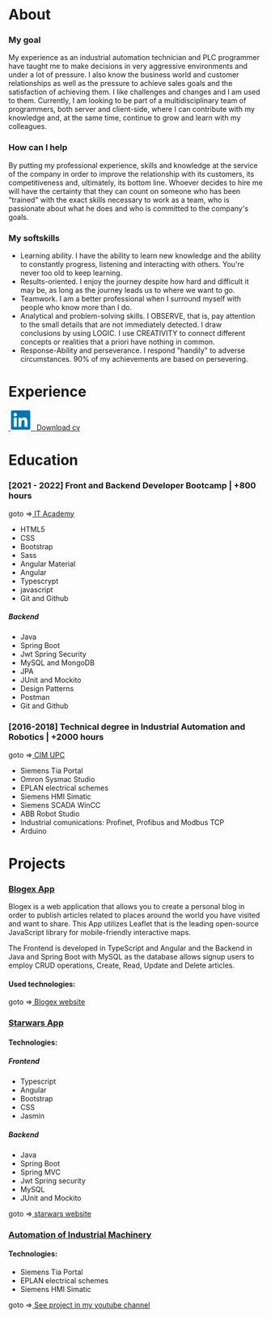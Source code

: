 <!DOCTYPE html>
<html lang="en">
<head>
    <meta charset="UTF-8">
    <meta http-equiv="X-UA-Compatible" content="IE=edge">
    <meta name="viewport" content="width=device-width, initial-scale=1.0">
</head>
<body>
    <div align="center">
        <a href="https://blogex.netlify.app/home"><img src="https://res.cloudinary.com/dwfwp0eyg/image/upload/v1673785148/angular_spring-boot_blogex_vvyhiy.png" alt=""></a>
    </div>
    <h1>About</h1>
    <h3>My goal</h3>
        <p>
            My experience as an industrial automation technician and PLC programmer 
            have taught me to make decisions in very aggressive environments and under a lot of pressure. 
            I also know the business world and customer relationships as well as the pressure to 
            achieve sales goals and the satisfaction of achieving them. I like challenges and 
            changes and I am used to them. Currently, I am looking to be part of a multidisciplinary 
            team of programmers, both server and client-side, where I can contribute with my knowledge and, 
            at the same time, continue to grow and learn with my colleagues.
        </p>
    <h3>How can I help</h3>
        <p>
            By putting my professional experience, skills and knowledge at the service of the company in order to improve the relationship with its customers, its competitiveness and, ultimately, its bottom line. Whoever decides to hire me will have the certainty that they can count on someone who has been "trained" with the exact skills necessary to work as a team, who is passionate about what he does and who is committed to the company's goals.
        </p>
    <h3>My softskills</h3>
       <ul>
        <li>
            Learning ability. I have the ability to learn new knowledge and the ability to constantly progress, listening and interacting with others. You're never too old to keep learning.
        </li>
        <li>
            Results-oriented. I enjoy the journey despite how hard and difficult it may be, as long as the journey leads us to where we want to go.
        </li>
        <li>
            Teamwork. I am a better professional when I surround myself with people who know more than I do.
        </li>
        <li>
            Analytical and problem-solving skills. I OBSERVE, that is, pay attention to the small details that are not immediately detected. I draw conclusions by using LOGIC. I use CREATIVITY to connect different concepts or realities that a priori have nothing in common.
        </li>
        <li>
            Response-Ability and perseverance. I respond "handily" to adverse circumstances. 90% of my achievements are based on persevering.
        </li>
       </ul>
    
  <h1>Experience</h1>
    <div align="left">
        <div>
          <a href="https://linkedin.com/in/davidgmuns">&nbsp;<img src="https://github.com/devicons/devicon/blob/master/icons/linkedin/linkedin-original.svg"       title="linkedin" alt="linkedin-logo" width="40" height="40"</a>&nbsp;
          <a href="https://drive.google.com/file/d/1cAwCxpplzY8AAlQOiPVbinirFeMRhlyZ/view?usp=sharing">&nbsp;Download cv</a>    
         </div>
        </div>
        
  <h1>Education</h1>
    <h3>[2021 - 2022] Front and Backend Developer Bootcamp | +800 hours</h3>
        <p>goto =><a href="https://www.barcelonactiva.cat/es/itacademy">&nbsp;IT Academy</a></p> 
        <ul>
            <li>HTML5</li>
            <li>CSS</li>
            <li>Bootstrap</li>
            <li>Sass</li>
            <li>Angular Material</li>
            <li>Angular</li>
            <li>Typescrypt</li>
            <li>javascript</li>
            <li>Git and Github</li>
       </ul>
        <h5>Backend</h5>
         <ul>
            <li>Java</li>
            <li>Spring Boot</li>
            <li>Jwt Spring Security</li>
            <li>MySQL and MongoDB</li>
            <li>JPA</li>
            <li>JUnit and Mockito</li>
            <li>Design Patterns</li>
            <li>Postman</li>
            <li>Git and Github</li>
         </ul>
    <h3>[2016-2018] Technical degree in Industrial Automation and Robotics | +2000 hours</h3>
       <p>goto =><a href="https://www.cimupc.org/es/">&nbsp;CIM UPC</a></p>
        <ul>
            <li>Siemens Tia Portal</li>
            <li>Omron Sysmac Studio</li>
            <li>EPLAN electrical schemes</li>
            <li>Siemens HMI Simatic</li>
            <li>Siemens SCADA WinCC</li>
            <li>ABB Robot Studio</li>
            <li>Industrial comunications: Profinet, Profibus and Modbus TCP</li>
            <li>Arduino</li>
         </ul>
  <h1>Projects</h1>
   <h3><ins>Blogex App</ins></h3>
        <p>
            Blogex is a web application that allows you to create a personal blog in order to publish articles related to places around the world you have visited and want to share. This App utilizes Leaflet that is the leading open-source JavaScript library for mobile-friendly interactive maps.
        </p>
       <p>
           The Frontend is developed in TypeScript and Angular and the Backend in Java and Spring Boot with MySQL as the database allows signup users to employ CRUD               operations, Create, Read, Update and Delete articles.
        </p>
         <h4>Used technologies:</h4>
<!--             <div align="left">
            <div>
                <h4>Tools and languages:</h4>
                <h5>Frontend</h5>
                <img src="https://github.com/devicons/devicon/blob/master/icons/html5/html5-plain.svg" title="html5" alt="html-logo" width="40" height="40">&nbsp;
                <img src="https://github.com/devicons/devicon/blob/master/icons/css3/css3-plain.svg" title="css" alt="css-logo" width="40" height="40">&nbsp;
                <img src="https://github.com/devicons/devicon/blob/master/icons/sass/sass-original.svg" title="sass" alt="sass-logo" width="40" height="40">&nbsp;
                <img src="https://github.com/devicons/devicon/blob/master/icons/bootstrap/bootstrap-plain.svg" title="bootstrap" alt="bootstrap-logo" width="40" height="40">&nbsp;
                <img src="https://github.com/devicons/devicon/blob/master/icons/materialui/materialui-plain.svg" title="materialui" alt="materialui-logo" width="40" height="40">&nbsp;
                <img src="https://github.com/devicons/devicon/blob/master/icons/angularjs/angularjs-plain.svg" title="angular" alt="angular-logo" width="40" height="40">&nbsp;              
                <img src="https://github.com/devicons/devicon/blob/master/icons/typescript/typescript-plain.svg" title="typescript" alt="typescript-logo" width="40" height="40">&nbsp;
                <img src="https://github.com/devicons/devicon/blob/master/icons/javascript/javascript-plain.svg" title="javascript" alt="javascript-logo" width="40" height="40">&nbsp;
                <img src="https://github.com/devicons/devicon/blob/master/icons/jasmine/jasmine-plain.svg" title="jasmine" alt="jasmine-logo" width="40" height="40">&nbsp;
                <img src="https://github.com/devicons/devicon/blob/master/icons/jest/jest-plain.svg" title="jest" alt="jest-logo" width="40" height="40">&nbsp;
                <img src="https://github.com/devicons/devicon/blob/master/icons/git/git-plain.svg" title="git" alt="git-logo" width="40" height="40">&nbsp;
                <img src="https://github.com/devicons/devicon/blob/master/icons/github/github-original.svg" title="github" alt="github-logo" width="40" height="40">&nbsp;
                <h5>Backend</h5>
                <img src="https://github.com/devicons/devicon/blob/master/icons/java/java-plain.svg" title="java" alt="java-logo" width="40" height="40">&nbsp;
                <img src="https://github.com/devicons/devicon/blob/master/icons/spring/spring-original.svg" title="spring" alt="spring-logo" width="40" height="40">&nbsp;
                <img src="https://github.com/devicons/devicon/blob/master/icons/mysql/mysql-original-wordmark.svg" title="mysql" alt="mysql-logo" width="40" height="40">&nbsp;
                <img src="https://github.com/devicons/devicon/blob/master/icons/mongodb/mongodb-original-wordmark.svg" title="mongodb" alt="mongodb-logo" width="40" height="40">&nbsp;
            </div>
        </div> -->
<!--          <h5>Frontend</h5>
         <ul>
            <li>Typescript</li>
            <li>Angular</li>
            <li>Angular Material</li>
            <li>Sass</li>
            <li>Jest</li>
        </ul>
         <h5>Backend</h5>
         <ul>
            <li>Java</li>
            <li>Spring Boot</li>
            <li>Spring MVC</li>
            <li>Jwt Spring security</li>
            <li>MySQL</li>
            <li>JUnit and Mockito</li>
        </ul> -->
        <p>goto =><a href="https://blogex.netlify.app/home">&nbsp;Blogex website</a></p>
        <h3><ins>Starwars App</ins></h3>
         <h4>Technologies:</h4>
         <h5>Frontend</h5>
         <ul>
            <li>Typescript</li>
            <li>Angular</li>
            <li>Bootstrap</li>
            <li>CSS</li>
            <li>Jasmin</li>
        </ul>
         <h5>Backend</h5>
         <ul>
            <li>Java</li>
            <li>Spring Boot</li>
            <li>Spring MVC</li>
            <li>Jwt Spring security</li>
            <li>MySQL</li>
            <li>JUnit and Mockito</li>
        </ul>
        <p>goto =><a href="https://davidmuns-starwars.netlify.app/">&nbsp;starwars website</a></p>
        <h3><ins>Automation of Industrial Machinery</ins></h3>
        <h4>Technologies:</h4>
         <ul>
            <li>Siemens Tia Portal</li>
            <li>EPLAN electrical schemes</li>
            <li>Siemens HMI Simatic</li>
         </ul>
        <p>goto =><a href="https://youtu.be/aN-tgeyTOM8">&nbsp;See project in my youtube channel</a></p>
    </div>
</body>
</html>
